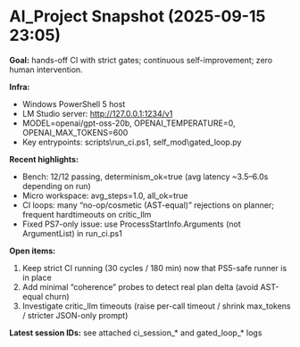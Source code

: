 ﻿# AI_Project Snapshot (2025-09-15 23:05)

**Goal:** hands-off CI with strict gates; continuous self-improvement; zero human intervention.

**Infra:**
- Windows PowerShell 5 host
- LM Studio server: http://127.0.0.1:1234/v1
- MODEL=openai/gpt-oss-20b, OPENAI_TEMPERATURE=0, OPENAI_MAX_TOKENS=600
- Key entrypoints: scripts\run_ci.ps1, self_mod\gated_loop.py

**Recent highlights:**
- Bench: 12/12 passing, determinism_ok=true (avg latency ~3.5–6.0s depending on run)
- Micro workspace: avg_steps=1.0, all_ok=true
- CI loops: many “no-op/cosmetic (AST-equal)” rejections on planner; frequent hardtimeouts on critic_llm
- Fixed PS7-only issue: use ProcessStartInfo.Arguments (not ArgumentList) in run_ci.ps1

**Open items:**
1) Keep strict CI running (30 cycles / 180 min) now that PS5-safe runner is in place
2) Add minimal “coherence” probes to detect real plan delta (avoid AST-equal churn)
3) Investigate critic_llm timeouts (raise per-call timeout / shrink max_tokens / stricter JSON-only prompt)

**Latest session IDs:** see attached ci_session_* and gated_loop_* logs
